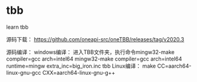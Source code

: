 # tbb
learn tbb 

源码下载：
https://github.com/oneapi-src/oneTBB/releases/tag/v2020.3

源码编译：
windows编译：
  进入TBB文件夹，执行命令mingw32-make compiler=gcc arch=intel64
  mingw32-make compiler=gcc arch=intel64 runtime=mingw extra_inc=big_iron.inc tbb
Linux编译：
  make CC=aarch64-linux-gnu-gcc CXX=aarch64-linux-gnu-g++
